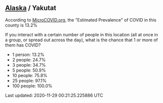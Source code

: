 
## [Alaska](/united-states/alaska) / Yakutat

According to [MicroCOVID.org](http://microcovid.org),
the "Estimated Prevalence" of COVID in this county is 13.2%

If you interact with a certain number of people in this location
(all at once in a group, or spread out across the day), what is the chance that
1 or more of them has COVID?

- 1 person: 13.2%
- 2 people: 24.7%
- 3 people: 34.7%
- 5 people: 50.9%
- 10 people: 75.8%
- 25 people: 97.1%
- 100 people: 100.0%

Last updated: 2020-11-29 00:21:25.225886 UTC
